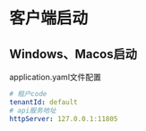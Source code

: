 # 客户端启动
## Windows、Macos启动
application.yaml文件配置

```yaml
# 租户code
tenantId: default
# api服务地址
httpServer: 127.0.0.1:11805
```
